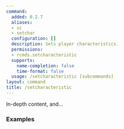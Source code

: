 ```yaml
---
command:
  added: 0.2.7
  aliases:
  - sc
  - setchar
  configuration: []
  description: Sets player characteristics.
  permissions:
  - rcmds.setcharacteristic
  supports:
    name-completion: false
    time-format: false
  usage: /setcharacteristic [subcommands]
layout: command
title: /setcharacteristic
---
```


In-depth content, and...

### Examples

